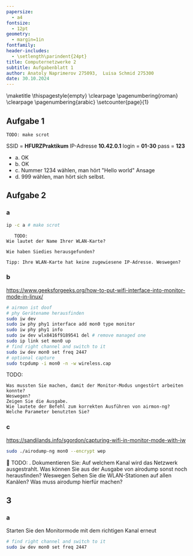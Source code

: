 ```yaml
---
papersize:
  - a4
fontsize:
  - 12pt
geometry:
  - margin=1in
fontfamily: 
header-includes:
  - \setlength\parindent{24pt}
title: Computernetzwerke 2
subtitle: Aufgabenblatt 1
author: Anatoly Naprimerov 275093,  Luisa Schmid 275300
date: 30.10.2024
---
```

\maketitle
\thispagestyle{empty} 
\clearpage 
\pagenumbering{roman} 
\clearpage 
\pagenumbering{arabic} 
\setcounter{page}{1}
## Aufgabe 1
    TODO: make scrot
SSID = **HFURZPraktikum** 
IP-Adresse **10.42.0.1** 
login = **01-30**
pass = **123**
- a. OK
- b. OK
- c. Nummer 1234 wählen, man hört "Hello world" Ansage
- d. 999 wählen, man hört sich selbst.
## Aufgabe 2
### a

```sh
ip -c a # make scrot

```
  
       
       TODO:
    Wie lautet der Name Ihrer WLAN-Karte? 
    
    Wie haben Siedies herausgefunden? 
    
    Tipp: Ihre WLAN-Karte hat keine zugewiesene IP-Adresse. Weswegen?

### b

https://www.geeksforgeeks.org/how-to-put-wifi-interface-into-monitor-mode-in-linux/
```sh
# airmon ist doof
# phy Gerätename herausfinden
sudo iw dev 
sudo iw phy phy1 interface add mon0 type monitor
sudo iw phy phy1 info 
sudo iw dev wlx8416f9189541 del # remove managed one
sudo ip link set mon0 up
# find right channel and switch to it
sudo iw dev mon0 set freq 2447
# optional capture 
sudo tcpdump -i mon0 -n -w wireless.cap
```

TODO:

    Was mussten Sie machen, damit der Monitor-Modus ungestört arbeiten konnte? 
    Weswegen? 
    Zeigen Sie die Ausgabe. 
    Wie lautete der Befehl zum korrekten Ausführen von airmon-ng? 
    Welche Parameter benutzten Sie?

### c

https://sandilands.info/sgordon/capturing-wifi-in-monitor-mode-with-iw

```sh
sudo ./airodump-ng mon0 --encrypt wep

```


    TODO:
    . Dokumentieren Sie: Auf welchem Kanal wird das Netzwerk ausgestrahlt. 
    Was können Sie aus der Ausgabe von airodump sonst noch herausfinden?
    Weswegen Sehen Sie die WLAN-Stationen auf allen Kanälen? 
    Was muss airodump hierfür machen?



## 3

### a
 Starten Sie den Monitormode mit dem richtigen Kanal erneut 
```sh
# find right channel and switch to it
sudo iw dev mon0 set freq 2447
```

